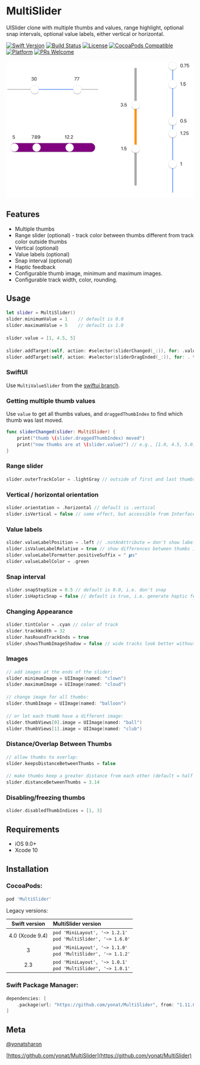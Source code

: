 # MultiSlider
UISlider clone with multiple thumbs and values, range highlight, optional snap intervals, optional value labels, either vertical or horizontal.

[![Swift Version][swift-image]][swift-url]
[![Build Status][travis-image]][travis-url]
[![License][license-image]][license-url]
[![CocoaPods Compatible](https://img.shields.io/cocoapods/v/MultiSlider.svg)](https://img.shields.io/cocoapods/v/MultiSlider.svg)
[![Platform](https://img.shields.io/cocoapods/p/MultiSlider.svg?style=flat)](http://cocoapods.org/pods/MultiSlider)
[![PRs Welcome](https://img.shields.io/badge/PRs-welcome-brightgreen.svg?style=flat-square)](http://makeapullrequest.com)


<p align="center">
<img src="Screenshots/MultiSlider.png">
</p>

## Features

* Multiple thumbs
* Range slider (optional) - track color between thumbs different from track color outside thumbs
* Vertical (optional)
* Value labels (optional)
* Snap interval (optional)
* Haptic feedback
* Configurable thumb image, minimum and maximum images.
* Configurable track width, color, rounding.

## Usage

```swift
let slider = MultiSlider()
slider.minimumValue = 1    // default is 0.0
slider.maximumValue = 5    // default is 1.0

slider.value = [1, 4.5, 5]

slider.addTarget(self, action: #selector(sliderChanged(_:)), for: .valueChanged) // continuous changes
slider.addTarget(self, action: #selector(sliderDragEnded(_:)), for: . touchUpInside) // sent when drag ends
```

### SwiftUI

Use `MultiValueSlider` from the [swiftui branch](https://github.com/yonat/MultiSlider/tree/swiftui).

### Getting multiple thumb values

Use `value` to get all thumbs values, and `draggedThumbIndex` to find which thumb was last moved.

```swift
func sliderChanged(slider: MultiSlider) {
    print("thumb \(slider.draggedThumbIndex) moved")
    print("now thumbs are at \(slider.value)") // e.g., [1.0, 4.5, 5.0]
}
```

### Range slider

```swift
slider.outerTrackColor = .lightGray // outside of first and last thumbs
```

### Vertical / horizontal orientation

```swift
slider.orientation = .horizontal // default is .vertical
slider.isVertical = false // same effect, but accessible from Interface Builder
```

### Value labels

```swift
slider.valueLabelPosition = .left // .notAnAttribute = don't show labels
slider.isValueLabelRelative = true // show differences between thumbs instead of absolute values
slider.valueLabelFormatter.positiveSuffix = " 𝞵s"
slider.valueLabelColor = .green
```

### Snap interval

```swift
slider.snapStepSize = 0.5 // default is 0.0, i.e. don't snap
slider.isHapticSnap = false // default is true, i.e. generate haptic feedback when sliding over snap values
```

### Changing Appearance

```swift
slider.tintColor = .cyan // color of track
slider.trackWidth = 32
slider.hasRoundTrackEnds = true
slider.showsThumbImageShadow = false // wide tracks look better without thumb shadow
```

### Images

```swift
// add images at the ends of the slider:
slider.minimumImage = UIImage(named: "clown")
slider.maximumImage = UIImage(named: "cloud")

// change image for all thumbs:
slider.thumbImage = UIImage(named: "balloon")

// or let each thumb have a different image:
slider.thumbViews[0].image = UIImage(named: "ball")
slider.thumbViews[1].image = UIImage(named: "club")
```

### Distance/Overlap Between Thumbs

```swift
// allow thumbs to overlap:
slider.keepsDistanceBetweenThumbs = false

// make thumbs keep a greater distance from each other (default = half the thumb size):
slider.distanceBetweenThumbs = 3.14
```

### Disabling/freezing thumbs

```swift
slider.disabledThumbIndices = [1, 3]
```

## Requirements

- iOS 9.0+
- Xcode 10

## Installation

### CocoaPods:

```ruby
pod 'MultiSlider'
```

Legacy versions:

| Swift version | MultiSlider version |
| :---: | :--- |
| 4.0 (Xcode 9.4) | `pod 'MiniLayout', '~> 1.2.1'`<br>`pod 'MultiSlider', '~> 1.6.0'` |
| 3 | `pod 'MiniLayout', '~> 1.1.0'`<br>`pod 'MultiSlider', '~> 1.1.2'` |
| 2.3 | `pod 'MiniLayout', '~> 1.0.1'`<br>`pod 'MultiSlider', '~> 1.0.1'` |

### Swift Package Manager:

```swift
dependencies: [
    .package(url: "https://github.com/yonat/MultiSlider", from: "1.11.0")
]
```

## Meta

[@yonatsharon](https://twitter.com/yonatsharon)

[https://github.com/yonat/MultiSlider](https://github.com/yonat/MultiSlider)

[swift-image]:https://img.shields.io/badge/swift-5.0-orange.svg
[swift-url]: https://swift.org/
[license-image]: https://img.shields.io/badge/License-MIT-blue.svg
[license-url]: LICENSE.txt
[travis-image]: https://img.shields.io/travis/dbader/node-datadog-metrics/master.svg?style=flat-square
[travis-url]: https://travis-ci.org/dbader/node-datadog-metrics
